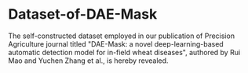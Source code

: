 # Dataset-of-DAE-Mask
The self-constructed dataset employed in our publication of Precision Agriculture journal titled "DAE-Mask: a novel deep-learning-based automatic detection model for in-field wheat diseases", authored by Rui Mao and Yuchen Zhang et al., is hereby revealed.
